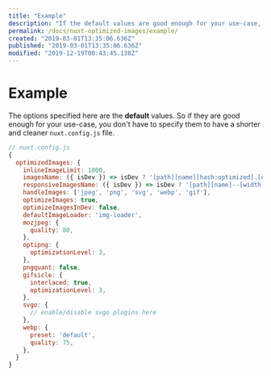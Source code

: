 ```yaml
---
title: "Example"
description: "If the default values are good enough for your use-case, you don't have to specify them to have a shorter and cleaner `nuxt.config.js` file."
permalink: /docs/nuxt-optimized-images/example/
created: "2019-03-01T13:35:06.636Z"
published: "2019-03-01T13:35:06.636Z"
modified: "2019-12-19T00:43:45.138Z"
---
```


# Example

The options specified here are the **default** values. So if they are good enough for your use-case, you don't have to specify them to have a shorter and cleaner `nuxt.config.js` file.

```javascript
// nuxt.config.js
{
  optimizedImages: {
    inlineImageLimit: 1000,
    imagesName: ({ isDev }) => isDev ? '[path][name][hash:optimized].[ext]' : 'img/[contenthash:7].[ext]',
    responsiveImagesName: ({ isDev }) => isDev ? '[path][name]--[width][hash:optimized].[ext]' : 'img/[contenthash:7]-[width].[ext]',
    handleImages: ['jpeg', 'png', 'svg', 'webp', 'gif'],
    optimizeImages: true,
    optimizeImagesInDev: false,
    defaultImageLoader: 'img-loader',
    mozjpeg: {
      quality: 80,
    },
    optipng: {
      optimizationLevel: 3,
    },
    pngquant: false,
    gifsicle: {
      interlaced: true,
      optimizationLevel: 3,
    },
    svgo: {
      // enable/disable svgo plugins here
    },
    webp: {
      preset: 'default',
      quality: 75,
    },
  }
}
```
